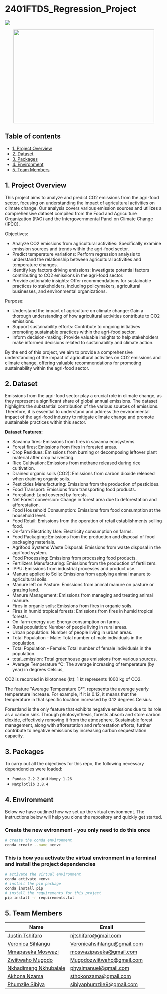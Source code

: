 # 2401FTDS_Regression_Project

![](https://img.shields.io/badge/Python-3776AB.svg?style=for-the-badge&logo=Python&logoColor=white)

<div id="main image" align="center">
  <img src="https://github.com/marcmarais/2401FTDS_Regression_Project/blob/main/agri_image.png" width="450" height="300" alt=""/>
</div>

## Table of contents
* [1. Project Overview](#project-description)
* [2. Dataset](#dataset)
* [3. Packages](#packages)
* [4. Environment](#environment)
* [5. Team Members](#team-members)

## 1. Project Overview <a class="anchor" id="project-description"></a>
This project aims to analyze and predict CO2 emissions from the agri-food sector, focusing on understanding the impact of agricultural activities on climate change. Our analysis covers various emission sources and utilizes a comprehensive dataset compiled from the Food and Agriculture Organization (FAO) and the Intergovernmental Panel on Climate Change (IPCC).

Objectives:
- Analyze CO2 emissions from agricultural activities: Specifically examine emission sources and trends within the agri-food sector.
- Predict temperature variations: Perform regression analysis to understand the relationship between agricultural activities and temperature changes.
- Identify key factors driving emissions: Investigate potential factors contributing to CO2 emissions in the agri-food sector.
- Provide actionable insights: Offer recommendations for sustainable practices to stakeholders, including policymakers, agricultural businesses, and environmental organizations.
  
Purpose:
- Understand the impact of agriculture on climate change: Gain a thorough understanding of how agricultural activities contribute to CO2 emissions.
- Support sustainability efforts: Contribute to ongoing initiatives promoting sustainable practices within the agri-food sector.
- Inform decision-making: Provide valuable insights to help stakeholders make informed decisions related to sustainability and climate action.
  
By the end of this project, we aim to provide a comprehensive understanding of the impact of agricultural activities on CO2 emissions and climate change, offering valuable recommendations for promoting sustainability within the agri-food sector.

## 2. Dataset <a class="anchor" id="dataset"></a>
Emissions from the agri-food sector play a crucial role in climate change, as they represent a significant share of global annual emissions. The dataset highlights the substantial contribution of the various sources of emissions. Therefore, it is essential to understand and address the environmental impact of the agri-food industry to mitigate climate change and promote sustainable practices within this sector.

**Dataset Features:**
- Savanna fires: Emissions from fires in savanna ecosystems.
- Forest fires: Emissions from fires in forested areas.
- Crop Residues: Emissions from burning or decomposing leftover plant material after crop harvesting.
- Rice Cultivation: Emissions from methane released during rice cultivation.
- Drained organic soils (CO2): Emissions from carbon dioxide released when draining organic soils.
- Pesticides Manufacturing: Emissions from the production of pesticides.
- Food Transport: Emissions from transporting food products.
- Forestland: Land covered by forests.
- Net Forest conversion: Change in forest area due to deforestation and afforestation.
- Food Household Consumption: Emissions from food consumption at the household level.
- Food Retail: Emissions from the operation of retail establishments selling food.
- On-farm Electricity Use: Electricity consumption on farms.
- Food Packaging: Emissions from the production and disposal of food packaging materials.
- Agrifood Systems Waste Disposal: Emissions from waste disposal in the agrifood system.
- Food Processing: Emissions from processing food products.
- Fertilizers Manufacturing: Emissions from the production of fertilizers.
- IPPU: Emissions from industrial processes and product use.
- Manure applied to Soils: Emissions from applying animal manure to agricultural soils.
- Manure left on Pasture: Emissions from animal manure on pasture or grazing land.
- Manure Management: Emissions from managing and treating animal manure.
- Fires in organic soils: Emissions from fires in organic soils.
- Fires in humid tropical forests: Emissions from fires in humid tropical forests.
- On-farm energy use: Energy consumption on farms.
- Rural population: Number of people living in rural areas.
- Urban population: Number of people living in urban areas.
- Total Population - Male: Total number of male individuals in the population.
- Total Population - Female: Total number of female individuals in the population.
- total_emission: Total greenhouse gas emissions from various sources.
- Average Temperature °C: The average increasing of temperature (by year) in degrees Celsius,
 

CO2 is recorded in kilotonnes (kt): 1 kt represents 1000 kg of CO2.

The feature "Average Temperature C°", represents the average yearly temperature increase. For example, if it is 0.12, it means that the temperature in that specific location increased by 0.12 degrees Celsius.

Forestland is the only feature that exhibits negative emissions due to its role as a carbon sink. Through photosynthesis, forests absorb and store carbon dioxide, effectively removing it from the atmosphere. Sustainable forest management, along with afforestation and reforestation efforts, further contribute to negative emissions by increasing carbon sequestration capacity.

## 3. Packages <a class="anchor" id="packages"></a>

To carry out all the objectives for this repo, the following necessary dependencies were loaded:
+ `Pandas 2.2.2` and `Numpy 1.26`
+ `Matplotlib 3.8.4`
 

## 4. Environment <a class="anchor" id="environment"></a>

Below we have outlined how we set up the virtual environment. The instructions below will help you clone the repository and quickly get started.

### Create the new evironment - you only need to do this once

```bash
# create the conda environment
conda create --name <env>
```

### This is how you activate the virtual environment in a terminal and install the project dependencies

```bash
# activate the virtual environment
conda activate <env>
# install the pip package
conda install pip
# install the requirements for this project
pip install -r requirements.txt
```

## 5. Team Members<a class="anchor" id="team-members"></a>

| Name                                                                                        |  Email              
|---------------------------------------------------------------------------------------------|--------------------             
| [Justin Tshifaro](https://github.com/justin9503)                                                | njtshifaro@gmail.com
| [Veronica Sihlangu](https://github.com/Sihlangu01)                                                                               | Veronicahsihlangu@gmail.com
| [Mmapaseka Moswazi](https://github.com/Mmapaseka)                                                                            | moswazipaseka@gmail.com
| [Zwiitwaho Mugodo](https://github.com/ZweeteeM)                                                | Mugodozwiitwaho@gmail.com
| [Nkhadimeng Nkhubalale](https://github.com/Nkhubalale)                                                | physimanuel@gmail.com
| [Akhona Nzama](https://github.com/AkhonaNzama01)                                                | sthokonzama@gmail.com
| [Phumzile Sibiya](https://github.com/PHUMZILE)                                                | sibiyaphumzile9@gmail.com


